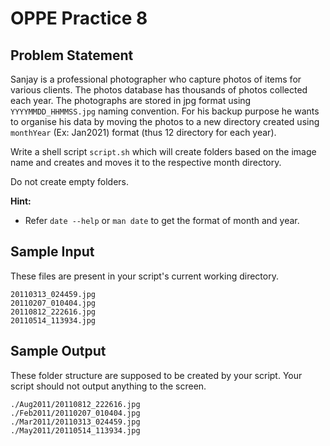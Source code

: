 # OPPE Practice 8

## Problem Statement

Sanjay is a professional photographer who capture photos of items for various clients. The photos database has thousands of photos collected each year. The photographs are stored in jpg format using `YYYYMMDD_HHMMSS.jpg` naming convention. For his backup purpose he wants to organise his data by moving the photos to a new directory created using `monthYear` (Ex: Jan2021) format (thus 12 directory for each year). 

Write a shell script `script.sh` which will create folders based on the image name and creates and moves it to the respective month directory.

Do not create empty folders.

**Hint:**
- Refer `date --help` or `man date` to get the format of month and year.

## Sample Input

These files are present in your script's current working directory.

```
20110313_024459.jpg
20110207_010404.jpg
20110812_222616.jpg
20110514_113934.jpg
```

## Sample Output

These folder structure are supposed to be created by your script. Your script should not output anything to the screen.

```
./Aug2011/20110812_222616.jpg
./Feb2011/20110207_010404.jpg
./Mar2011/20110313_024459.jpg
./May2011/20110514_113934.jpg
```
